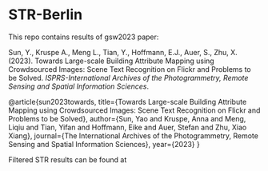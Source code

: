 # STR-Berlin
This repo contains results of gsw2023 paper: 

Sun, Y., Kruspe A., Meng L., Tian, Y., Hoffmann, E.J., Auer, S., Zhu, X. (2023). Towards Large-scale Building Attribute Mapping using Crowdsourced Images: Scene Text Recognition on Flickr and Problems to be Solved. _ISPRS-International Archives of the Photogrammetry, Remote Sensing and Spatial Information Sciences_.

@article{sun2023towards,
  title={Towards Large-scale Building Attribute Mapping using Crowdsourced Images: Scene Text Recognition on Flickr and Problems to be Solved},
  author={Sun, Yao and Kruspe, Anna and Meng, Liqiu and Tian, Yifan and Hoffmann, Eike and Auer, Stefan and Zhu, Xiao Xiang},
  journal={The International Archives of the Photogrammetry, Remote Sensing and Spatial Information Sciences},
  year={2023}
}

Filtered STR results can be found at 
